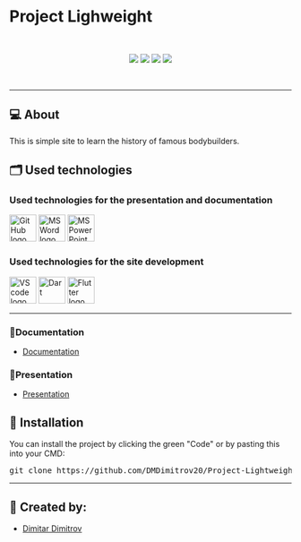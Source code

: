 # Project Lighweight

<br>

<p align = "center">
    <img src = "https://img.shields.io/github/commit-activity/t/DMDimitrov20/Project-Lightweight?style=for-the-badge">
    <img src = "https://img.shields.io/github/last-commit/DMDimitrov20/Project-Lightweight?color=%23334FFF&style=for-the-badge">
    <img src = "https://img.shields.io/github/contributors/DMDimitrov20/Project-Lightweight?color=%23A0FF33&style=for-the-badge">
    <img src = "https://img.shields.io/github/repo-size/DMDimitrov20/Project-Lightweight?style=for-the-badge">
    
<br><hr></p>

## 💻 About
<p>This is simple site to learn the history of famous bodybuilders.</p>

## 🗂️ Used technologies
### Used technologies for the presentation and documentation 
<p align="left">
   <img src="https://img.icons8.com/nolan/344/github.png" alt="GitHub logo" width=48px >
    <img src="https://img.icons8.com/color/344/ms-word.png" alt="MS Word logo" width=48px >
    <img src="https://img.icons8.com/color/344/ms-powerpoint.png" alt="MS PowerPoint logo" width=48px >
</p>

### Used technologies for the site development 
<p align="left">
    <img src="https://img.icons8.com/color/344/visual-studio-code-2019.png" alt="VS code logo" width=48px>
    <img src ="https://cdn.discordapp.com/attachments/910436668165746750/1125460879689920542/png-transparent-dart-logo-programming-language-computer-programming-android-text-logo-computer-programming-thumbnail.png" alt = "Dart" width = 48px/>
    <img src = "https://cdn.discordapp.com/attachments/910436668165746750/1125461559406248056/png-transparent-flutter-logo-flutter-software-logo-social-media-logo-logo-technology-logo-3d-icon-thumbnail.png" alt = "Flutter logo" width = 48px/>
</p>

<hr>

### 📃Documentation
 - <a href = "https://codingburgas-my.sharepoint.com/:w:/g/personal/dmdimitrov20_codingburgas_bg/EUz8RbCcWz5OuDRM5vjaPQEBjWrm4lP1xiPV3bnSdrWr4Q?e=ZC1ken">Documentation</a><br>
 
 ### 📃Presentation
 
 - <a href = "https://codingburgas-my.sharepoint.com/:p:/g/personal/dmdimitrov20_codingburgas_bg/EQiOg9vcX-pJuddRZGrXkvEBlR3-lCEI6XisWOnNYIRYhg?e=Qv15jW">Presentation</a>
 
## 💾 Installation

<p>You can install the project by clicking the green "Code" or by pasting this into your CMD:
<pre>git clone https://github.com/DMDimitrov20/Project-Lightweight.git</pre></p><hr>

## 🧒 Created by:

- <a href = "https://github.com/DMDimitrov20"> Dimitar Dimitrov </a>
